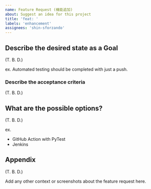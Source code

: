 ```yaml
---
name: Feature Request (機能追加)
about: Suggest an idea for this project
title: 'feat: '
labels: 'enhancement'
assignees: 'shin-sforzando'
---
```


## Describe the desired **state** as a Goal

(T. B. D.)

ex. Automated testing should be completed with just a push.

### Describe the acceptance criteria

(T. B. D.)

## What are the possible options?

(T. B. D.)

ex.

- GitHub Action with PyTest
- Jenkins

## Appendix

(T. B. D.)

Add any other context or screenshots about the feature request here.
